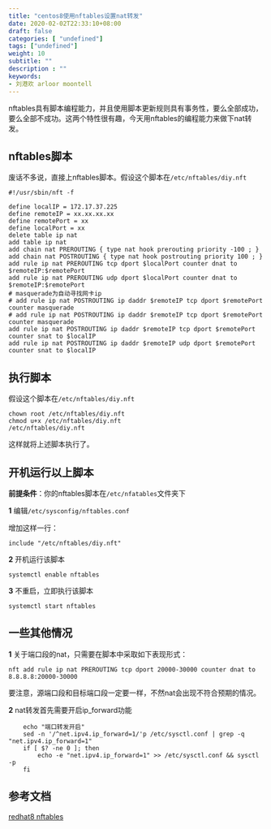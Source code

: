 ```yaml
---
title: "centos8使用nftables设置nat转发"
date: 2020-02-02T22:33:10+08:00
draft: false
categories: [ "undefined"]
tags: ["undefined"]
weight: 10
subtitle: ""
description : ""
keywords:
- 刘港欢 arloor moontell
---
```


nftables具有脚本编程能力，并且使用脚本更新规则具有事务性，要么全部成功，要么全部不成功。这两个特性很有趣，今天用nftables的编程能力来做下nat转发。
<!--more-->

## nftables脚本

废话不多说，直接上nftables脚本。假设这个脚本在`/etc/nftables/diy.nft`

```shell
#!/usr/sbin/nft -f

define localIP = 172.17.37.225
define remoteIP = xx.xx.xx.xx
define remotePort = xx
define localPort = xx
delete table ip nat
add table ip nat
add chain nat PREROUTING { type nat hook prerouting priority -100 ; }
add chain nat POSTROUTING { type nat hook postrouting priority 100 ; }
add rule ip nat PREROUTING tcp dport $localPort counter dnat to $remoteIP:$remotePort
add rule ip nat PREROUTING udp dport $localPort counter dnat to $remoteIP:$remotePort
# masquerade为自动寻找网卡ip
# add rule ip nat POSTROUTING ip daddr $remoteIP tcp dport $remotePort counter masquerade
# add rule ip nat POSTROUTING ip daddr $remoteIP tcp dport $remotePort counter masquerade
add rule ip nat POSTROUTING ip daddr $remoteIP tcp dport $remotePort counter snat to $localIP
add rule ip nat POSTROUTING ip daddr $remoteIP udp dport $remotePort counter snat to $localIP
```

## 执行脚本

假设这个脚本在`/etc/nftables/diy.nft`

```
chown root /etc/nftables/diy.nft
chmod u+x /etc/nftables/diy.nft
/etc/nftables/diy.nft
```

这样就将上述脚本执行了。

## 开机运行以上脚本

**前提条件**：你的nftables脚本在`/etc/nfatables`文件夹下

**1** 编辑`/etc/sysconfig/nftables.conf`

增加这样一行：

```
include "/etc/nftables/diy.nft"
```

**2** 开机运行该脚本

```
systemctl enable nftables
```

**3** 不重启，立即执行该脚本

```
systemctl start nftables
```


## 一些其他情况

**1** 关于端口段的nat，只需要在脚本中采取如下表现形式：

```
nft add rule ip nat PREROUTING tcp dport 20000-30000 counter dnat to 8.8.8.8:20000-30000
```

要注意，源端口段和目标端口段一定要一样，不然nat会出现不符合预期的情况。

**2**  nat转发首先需要开启ip_forward功能

```
    echo "端口转发开启"
    sed -n '/^net.ipv4.ip_forward=1/'p /etc/sysctl.conf | grep -q "net.ipv4.ip_forward=1"
    if [ $? -ne 0 ]; then
        echo -e "net.ipv4.ip_forward=1" >> /etc/sysctl.conf && sysctl -p
    fi
```

## 参考文档

[redhat8 nftables](https://access.redhat.com/documentation/en-us/red_hat_enterprise_linux/8/html/configuring_and_managing_networking/getting-started-with-nftables_configuring-and-managing-networking)